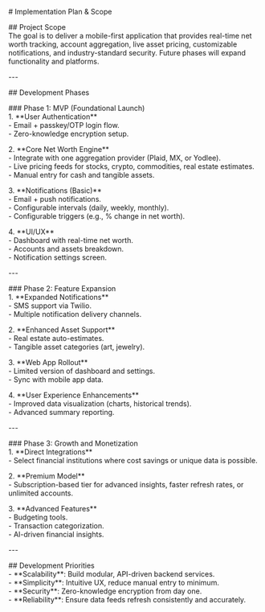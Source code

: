 \# Implementation Plan & Scope

\#\# Project Scope  
The goal is to deliver a mobile-first application that provides real-time net worth tracking, account aggregation, live asset pricing, customizable notifications, and industry-standard security. Future phases will expand functionality and platforms.

\---

\#\# Development Phases

\#\#\# Phase 1: MVP (Foundational Launch)  
1\. \*\*User Authentication\*\*  
 \- Email \+ passkey/OTP login flow.  
 \- Zero-knowledge encryption setup.

2\. \*\*Core Net Worth Engine\*\*  
 \- Integrate with one aggregation provider (Plaid, MX, or Yodlee).  
 \- Live pricing feeds for stocks, crypto, commodities, real estate estimates.  
 \- Manual entry for cash and tangible assets.

3\. \*\*Notifications (Basic)\*\*  
 \- Email \+ push notifications.  
 \- Configurable intervals (daily, weekly, monthly).  
 \- Configurable triggers (e.g., % change in net worth).

4\. \*\*UI/UX\*\*  
 \- Dashboard with real-time net worth.  
 \- Accounts and assets breakdown.  
 \- Notification settings screen.

\---

\#\#\# Phase 2: Feature Expansion  
1\. \*\*Expanded Notifications\*\*  
 \- SMS support via Twilio.  
 \- Multiple notification delivery channels.

2\. \*\*Enhanced Asset Support\*\*  
 \- Real estate auto-estimates.  
 \- Tangible asset categories (art, jewelry).

3\. \*\*Web App Rollout\*\*  
 \- Limited version of dashboard and settings.  
 \- Sync with mobile app data.

4\. \*\*User Experience Enhancements\*\*  
 \- Improved data visualization (charts, historical trends).  
 \- Advanced summary reporting.

\---

\#\#\# Phase 3: Growth and Monetization  
1\. \*\*Direct Integrations\*\*  
 \- Select financial institutions where cost savings or unique data is possible.

2\. \*\*Premium Model\*\*  
 \- Subscription-based tier for advanced insights, faster refresh rates, or unlimited accounts.

3\. \*\*Advanced Features\*\*  
 \- Budgeting tools.  
 \- Transaction categorization.  
 \- AI-driven financial insights.

\---

\#\# Development Priorities  
\- \*\*Scalability\*\*: Build modular, API-driven backend services.  
\- \*\*Simplicity\*\*: Intuitive UX, reduce manual entry to minimum.  
\- \*\*Security\*\*: Zero-knowledge encryption from day one.  
\- \*\*Reliability\*\*: Ensure data feeds refresh consistently and accurately.

